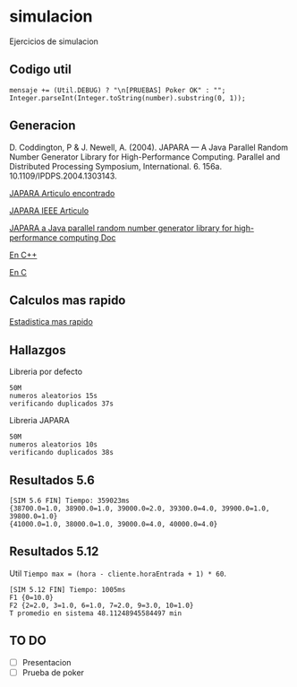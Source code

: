 # simulacion
Ejercicios de simulacion

## Codigo util

```
mensaje += (Util.DEBUG) ? "\n[PRUEBAS] Poker OK" : "";
Integer.parseInt(Integer.toString(number).substring(0, 1));
```

## Generacion

D. Coddington, P & J. Newell, A. (2004). JAPARA — A Java Parallel Random Number Generator Library for High-Performance Computing. Parallel and Distributed Processing Symposium, International. 6. 156a. 10.1109/IPDPS.2004.1303143.

[JAPARA Articulo encontrado](https://www.researchgate.net/publication/232635848_JAPARA_-_A_Java_Parallel_Random_Number_Generator_Library_for_High-Performance_Computing)

[JAPARA IEEE Articulo](http://ieeexplore.ieee.org/document/1303143/?reload=true)

[JAPARA a Java parallel random number generator library for high-performance computing Doc](https://www.cs.rit.edu/~ark/pj/doc/overview-summary.html)

[En C++](https://github.com/cslarsen/mersenne-twister)

[En C](https://stackoverflow.com/questions/1640258/need-a-fast-random-generator-for-c)

## Calculos mas rapido

[Estadistica mas rapido](http://commons.apache.org/proper/commons-math/javadocs/api-3.2/org/apache/commons/math3/stat/descriptive/SummaryStatistics.html)

## Hallazgos

Libreria por defecto
```
50M
numeros aleatorios 15s
verificando duplicados 37s
```

Libreria JAPARA
```
50M
numeros aleatorios 10s
verificando duplicados 38s
```

## Resultados 5.6

```
[SIM 5.6 FIN] Tiempo: 359023ms
{38700.0=1.0, 38900.0=1.0, 39000.0=2.0, 39300.0=4.0, 39900.0=1.0, 39800.0=1.0}
{41000.0=1.0, 38000.0=1.0, 39000.0=4.0, 40000.0=4.0}
```

## Resultados 5.12

Util `Tiempo max = (hora - cliente.horaEntrada + 1) * 60`.

```
[SIM 5.12 FIN] Tiempo: 1005ms
F1 {0=10.0}
F2 {2=2.0, 3=1.0, 6=1.0, 7=2.0, 9=3.0, 10=1.0}
T promedio en sistema 48.11248945584497 min
```

## TO DO

- [ ] Presentacion
- [ ] Prueba de poker